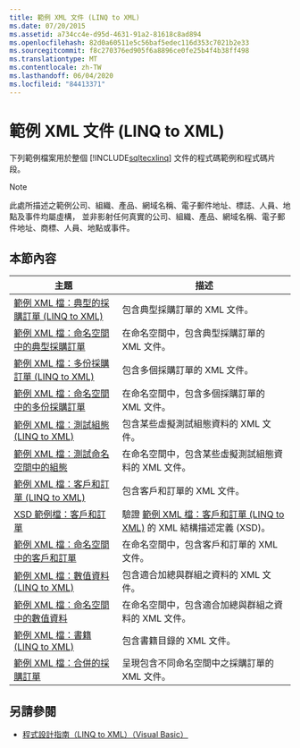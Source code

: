 ```yaml
---
title: 範例 XML 文件 (LINQ to XML)
ms.date: 07/20/2015
ms.assetid: a734cc4e-d95d-4631-91a2-81618c8ad894
ms.openlocfilehash: 82d0a60511e5c56baf5edec116d353c7021b2e33
ms.sourcegitcommit: f8c270376ed905f6a8896ce0fe25b4f4b38ff498
ms.translationtype: MT
ms.contentlocale: zh-TW
ms.lasthandoff: 06/04/2020
ms.locfileid: "84413371"
---
```

# <a name="sample-xml-documents-linq-to-xml"></a>範例 XML 文件 (LINQ to XML)
下列範例檔案用於整個 [!INCLUDE[sqltecxlinq](~/includes/sqltecxlinq-md.md)] 文件的程式碼範例和程式碼片段。  
  
> [!NOTE]
> 此處所描述之範例公司、組織、產品、網域名稱、電子郵件地址、標誌、人員、地點及事件均屬虛構， 並非影射任何真實的公司、組織、產品、網域名稱、電子郵件地址、商標、人員、地點或事件。  
  
## <a name="in-this-section"></a>本節內容  
  
|主題|描述|  
|-----------|-----------------|  
|[範例 XML 檔：典型的採購訂單 (LINQ to XML)](sample-xml-file-typical-purchase-order-linq-to-xml.md)|包含典型採購訂單的 XML 文件。|  
|[範例 XML 檔：命名空間中的典型採購訂單](sample-xml-file-typical-purchase-order-in-a-namespace.md)|在命名空間中，包含典型採購訂單的 XML 文件。|  
|[範例 XML 檔：多份採購訂單 (LINQ to XML)](sample-xml-file-multiple-purchase-orders-linq-to-xml.md)|包含多個採購訂單的 XML 文件。|  
|[範例 XML 檔：命名空間中的多份採購訂單](sample-xml-file-multiple-purchase-orders-in-a-namespace.md)|在命名空間中，包含多個採購訂單的 XML 文件。|  
|[範例 XML 檔：測試組態 (LINQ to XML)](sample-xml-file-test-configuration-linq-to-xml.md)|包含某些虛擬測試組態資料的 XML 文件。|  
|[範例 XML 檔：測試命名空間中的組態](sample-xml-file-test-configuration-in-a-namespace.md)|在命名空間中，包含某些虛擬測試組態資料的 XML 文件。|  
|[範例 XML 檔：客戶和訂單 (LINQ to XML)](sample-xml-file-customers-and-orders-linq-to-xml.md)|包含客戶和訂單的 XML 文件。|  
|[XSD 範例檔：客戶和訂單](sample-xsd-file-customers-and-orders.md)|驗證 [範例 XML 檔：客戶和訂單 (LINQ to XML)](sample-xml-file-customers-and-orders-linq-to-xml.md) 的 XML 結構描述定義 (XSD)。|  
|[範例 XML 檔：命名空間中的客戶和訂單](sample-xml-file-customers-and-orders-in-a-namespace.md)|在命名空間中，包含客戶和訂單的 XML 文件。|  
|[範例 XML 檔：數值資料 (LINQ to XML)](sample-xml-file-numerical-data-linq-to-xml.md)|包含適合加總與群組之資料的 XML 文件。|  
|[範例 XML 檔：命名空間中的數值資料](sample-xml-file-numerical-data-in-a-namespace.md)|在命名空間中，包含適合加總與群組之資料的 XML 文件。|  
|[範例 XML 檔：書籍 (LINQ to XML)](sample-xml-file-books-linq-to-xml.md)|包含書籍目錄的 XML 文件。|  
|[範例 XML 檔：合併的採購訂單](sample-xml-file-consolidated-purchase-orders.md)|呈現包含不同命名空間中之採購訂單的 XML 文件。|  
  
## <a name="see-also"></a>另請參閱

- [程式設計指南（LINQ to XML）（Visual Basic）](programming-guide-linq-to-xml.md)

